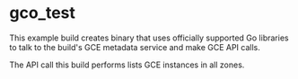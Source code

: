 # gco_test

This example build creates binary that uses officially supported Go libraries
to talk to the build's GCE metadata service and make GCE API calls.

The API call this build performs lists GCE instances in all zones.
